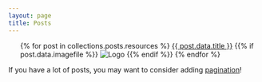 ```yaml
---
layout: page
title: Posts
---
```


<ul>
  {% for post in collections.posts.resources %}
      <a href="{{ post.relative_url }}">{{ post.data.title }}</a>
      {{% if post.data.imagefile %}}
        <img src="/images/maine-coast/high-res/{{ post.data.imagefile }}" alt="Logo" />
      {{% endif %}}
  {% endfor %}
</ul>

If you have a lot of posts, you may want to consider adding [pagination](https://www.bridgetownrb.com/docs/content/pagination)!
